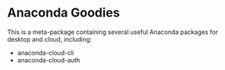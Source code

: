# Anaconda Goodies

This is a meta-package containing several useful Anaconda packages for desktop and cloud, including:
- anaconda-cloud-cli
- anaconda-cloud-auth
